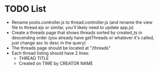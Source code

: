 # TODO List

 - Rename posts.controller.js to thread.controller.js (and rename the view file to thread.ejs or similar, you'll likely need to update app.js)
 - Create a threads page that shows threads sorted by created_ts in descending order (you already have getThreads or whatever it's called, just change asc to desc in the query)
 - The threads page should be located at "/threads"
 - Each thread listing should have 2 lines:
   - THREAD TITLE
   - Created on TIME by CREATOR NAME